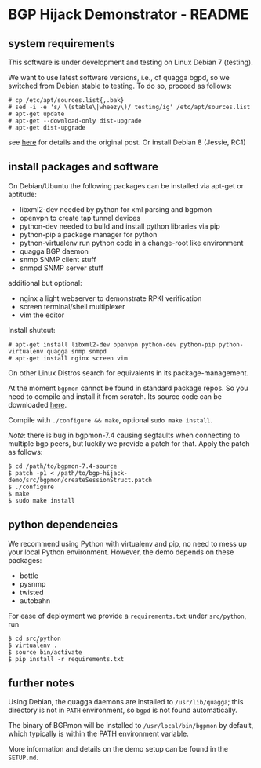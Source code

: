 # BGP Hijack Demonstrator - README

## system requirements

This software is under development and testing on Linux Debian 7 (testing). 

We want to use latest software versions, i.e., of quagga bgpd, so we switched from
Debian stable to testing. To do so, proceed as follows:

    # cp /etc/apt/sources.list{,.bak}
    # sed -i -e 's/ \(stable\|wheezy\)/ testing/ig' /etc/apt/sources.list
    # apt-get update
    # apt-get --download-only dist-upgrade
    # apt-get dist-upgrade

see [here](http://unix.stackexchange.com/questions/90389/how-to-upgrade-debian-stable-wheezy-to-testing-jessie)
for details and the original post. Or install Debian 8 (Jessie, RC1)

## install packages and software

On Debian/Ubuntu the following packages can be installed via apt-get or aptitude:

 - libxml2-dev          needed by python for xml parsing and bgpmon
 - openvpn              to create tap tunnel devices
 - python-dev           needed to build and install python libraries via pip
 - python-pip           a package manager for python
 - python-virtualenv    run python code in a change-root like environment
 - quagga               BGP daemon
 - snmp                 SNMP client stuff
 - snmpd                SNMP server stuff

additional but optional:
 - nginx                a light webserver to demonstrate RPKI verification
 - screen               terminal/shell multiplexer
 - vim                  the editor

Install shutcut:

    # apt-get install libxml2-dev openvpn python-dev python-pip python-virtualenv quagga snmp snmpd
    # apt-get install nginx screen vim

On other Linux Distros search for equivalents in its package-management.

At the moment `bgpmon` cannot be found in standard package repos. So you
need to compile and install it from scratch. Its source code can be downloaded 
[here](http://bgpmon.netsec.colostate.edu/download.html).

Compile with `./configure && make`, optional `sudo make install`.

_Note_: there is bug in bgpmon-7.4 causing segfaults when connecting to multiple bgp peers, but luckily we provide a
patch for that. Apply the patch as follows:

    $ cd /path/to/bgpmon-7.4-source
    $ patch -p1 < /path/to/bgp-hijack-demo/src/bgpmon/createSessionStruct.patch
    $ ./configure
    $ make
    $ sudo make install

## python dependencies

We recommend using Python with virtualenv and pip, no need to mess up your
local Python environment. However, the demo depends on these packages:

 - bottle
 - pysnmp
 - twisted
 - autobahn

For ease of deployment we provide a `requirements.txt` under `src/python`, run

    $ cd src/python
    $ virtualenv .
    $ source bin/activate
    $ pip install -r requirements.txt

## further notes

Using Debian, the quagga daemons are installed to `/usr/lib/quagga`; this directory
is not in `PATH` environment, so `bgpd` is not found automatically.

The binary of BGPmon will be installed to `/usr/local/bin/bgpmon` by default, which
typically is within the PATH environment variable.

More information and details on the demo setup can be found in the `SETUP.md`.